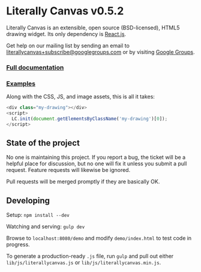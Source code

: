 Literally Canvas v0.5.2
=======================

Literally Canvas is an extensible, open source (BSD-licensed), HTML5 drawing
widget. Its only dependency is [React.js](http://facebook.github.io/react/).

Get help on our mailing list by sending an email to
[literallycanvas+subscribe@googlegroups.com](mailto:literallycanvas+subscribe@googlegroups.com)
or by visiting [Google Groups](https://groups.google.com/forum/#!forum/literallycanvas).

### [Full documentation](http://literallycanvas.com)

### [Examples](http://github.com/literallycanvas/literallycanvas-demos)

Along with the CSS, JS, and image assets, this is all it takes:

```javascript
<div class="my-drawing"></div>
<script>
  LC.init(document.getElementsByClassName('my-drawing')[0]);
</script>
```

State of the project
--------------------

No one is maintaining this project. If you report a bug, the ticket will be a
helpful place for discussion, but no one will fix it unless you submit a pull
request. Feature requests will likewise be ignored.

Pull requests will be merged promptly if they are basically OK.

Developing
----------

Setup: `npm install --dev`

Watching and serving: `gulp dev`

Browse to `localhost:8080/demo` and modify `demo/index.html` to test code
in progress.

To generate a production-ready `.js` file, run `gulp` and pull out either
`lib/js/literallycanvas.js` or `lib/js/literallycanvas.min.js`.
